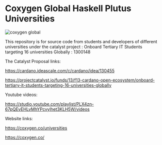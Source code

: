 # Coxygen Global Haskell Plutus Universities

![coxygen global](https://github.com/user-attachments/assets/18354423-1a5a-4734-8411-3614034c43b1)

This repository is for source code from students and developers of different universities under the catalyst project : Onboard Tertiary IT Students targeting 16 universities Globally : 1300148

The Catalyst Proposal links:

https://cardano.ideascale.com/c/cardano/idea/130455

https://projectcatalyst.io/funds/13/f13-cardano-open-ecosystem/onboard-tertiary-it-students-targeting-16-universities-globally

Youtube videos:

https://studio.youtube.com/playlist/PLX4zn-67pQEvEHLvMhYPcvylhet3KLH5W/videos

Website links:

https://coxygen.co/universities

https://coxygen.co/
